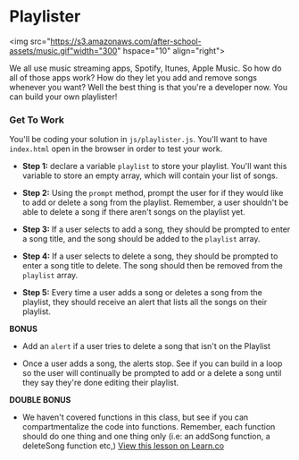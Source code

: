 # Playlister

<img src="https://s3.amazonaws.com/after-school-assets/music.gif"width="300" hspace="10" align="right">

We all use music streaming apps, Spotify, Itunes, Apple Music. So how do all of those apps work? How do they let you add and remove songs whenever you want? Well the best thing is that you're a developer now. You can build your own playlister!


### Get To Work

You'll be coding your solution in `js/playlister.js`. You'll want to have `index.html` open in the browser in order to test your work. 

+ **Step 1:** declare a variable `playlist` to store your playlist. You'll want this variable to store an empty array, which will contain your list of songs.

+ **Step 2:** Using the `prompt` method, prompt the user for if they would like to add or delete a song from the playlist. Remember, a user shouldn't be able to delete a song if there aren't songs on the playlist yet.

+ **Step 3:** If a user selects to add a song, they should be prompted to enter a song title, and the song should be added to the `playlist` array. 

+ **Step 4:** If a user selects to delete a song, they should be prompted to enter a song title to delete. The song should then be removed from the `playlist` array.

+ **Step 5:** Every time a user adds a song or deletes a song from the playlist, they should receive an alert that lists all the songs on their playlist.


**BONUS**
+ Add an `alert` if a user tries to delete a song that isn't on the Playlist

+ Once a user adds a song, the alerts stop. See if you can build in a loop so the user will continually be prompted to add or a delete a song until they say they're done editing their playlist.

**DOUBLE BONUS**

+ We haven't covered functions in this class, but see if you can compartmentalize the code into functions. Remember, each function should do one thing and one thing only (i.e: an addSong function, a deleteSong function etc,)
<a href='https://learn.co/lessons/hs-intro-web-design-playlist-maker' data-visibility='hidden'>View this lesson on Learn.co</a>
